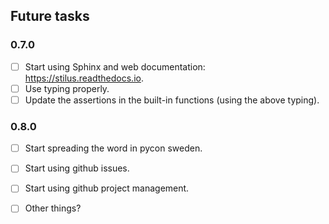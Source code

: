 ## Future tasks

### 0.7.0

 - [ ] Start using Sphinx and web documentation: https://stilus.readthedocs.io.
 - [ ] Use typing properly.
 - [ ] Update the assertions in the built-in functions (using the above typing).
 
### 0.8.0
 
 - [ ] Start spreading the word in pycon sweden.
 - [ ] Start using github issues.
 - [ ] Start using github project management.
 - [ ] Other things?
 